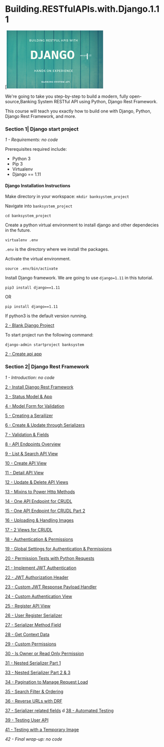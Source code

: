 # Building.RESTfulAPIs.with.Django.1.11
[![Banking System API Logo](./Building_RESTfulAPIs_with_Django_1_11_somacode.png)

We're going to take you step-by-step to build a modern, fully open-source,Banking System RESTful API using Python, Django Rest Framework.

This course will teach you exactly how to build one with Django, Python, Django Rest Framework, and more.

### Section 1| Django start project
*1 - Requirements: no code*

Prerequisites required include:
- Python 3
- Pip 3
- Virtualenv 
- Django == 1.11

#### Django Installation Instructions

Make directory in your workspace:
`mkdir banksystem_project`

Navigate into `banksystem_project`

`cd banksystem_project`

Create a python virtual environment to install django and other dependecies in the future.

`virtualenv .env`

`.env` is the directory where we install the packages.

Activate the virtual environment.

`source .env/bin/activate`

Install Django framework. We are going to use `django=1.11` in this tutorial.

`pip3 install django==1.11`

OR 

`pip install django==1.11`

If python3 is the default version running.


[2 - Blank Django Project](../../tree/96f545b069e1995c2662529f2d2e0decc1c4281c/)

To start project run the following command:

`django-admin startproject banksystem`

[2 - Create api app](../../tree/add_commit_here/)

### Section 2| Django Rest Framework

*1 - Introduction: no code*

[2 - Install Django Rest Framework](../../tree/add_commit_here/)

[3 - Status Model & App](../../tree/add_commit_here/)

[4 - Model Form for Validation](../../tree/add_commit_here/)

[5 - Creating a Serailizer](../../tree/add_commit_here/)

[6 - Create & Update through Serializers](../../tree/add_commit_here/)

[7 - Validation & Fields](../../tree/add_commit_here/)

[8 - API Endpoints Overview](../../tree/add_commit_here/)

[9 - List & Search API View](../../tree/add_commit_here/)

[10 - Create API View](../../tree/add_commit_here/)

[11 - Detail API View](../../tree/add_commit_here/)

[12 - Update & Delete API Views](../../tree/add_commit_here/)

[13 - Mixins to Power Http Methods](../../tree/add_commit_here/)

[14 - One API Endpoint for CRUDL](../../tree/add_commit_here/)

[15 - One API Endpoint for CRUDL Part 2](../../tree/add_commit_here/)

[16 - Uploading & Handling Images](../../tree/add_commit_here/)

[17 - 2 Views for CRUDL](../../tree/add_commit_here/)

[18 - Authentication & Permissions](../../tree/add_commit_here/)

[19 - Global Settings for Authentication & Permissions](../../tree/add_commit_here/)

[20 - Permission Tests with Python Requests](../../tree/add_commit_here/)

[21 - Implement JWT Authentication](../../tree/add_commit_here/)

[22 - JWT Authorization Header](../../tree/add_commit_here/)

[23 - Custom JWT Response Payload Handler](../../tree/add_commit_here/)

[24 - Custom Authentication View](../../tree/add_commit_here/)

[25 - Register API View](../../tree/add_commit_here/)

[26 - User Register Serializer](../../tree/add_commit_here9/)

[27 - Serializer Method Field](../../add_commit_here/)

[28 - Get Context Data](../../tree/add_commit_here/)

[29 - Custom Permissions](../../tree/add_commit_here/)

[30 - Is Owner or Read Only Permission](../../tree/add_commit_histor/)

[31 - Nested Serializer Part 1](../../tree/add_commit_histor/)

[33 - Nested Serializer Part 2 & 3](../../tree/add_commit_histor/)

[34 - Pagination to Manage Request Load](../../tree/add_commit_history/)

[35 - Search Filter & Ordering](../../tree/add_commit_histor/)

[36 - Reverse URLs with DRF](../../tree/add_commit_historb/)

[37 - Serializer related fields](../../tree/add_commit_histor/)
d
[38 - Automated Testing](../../tree/add_commit_history/)

[39 - Testing User API](../../tree/add_commit_histor/)

[41 - Testing with a Temporary Image](../../tree/add_commit_histor/)

*42 - Final wrap-up: no code*
